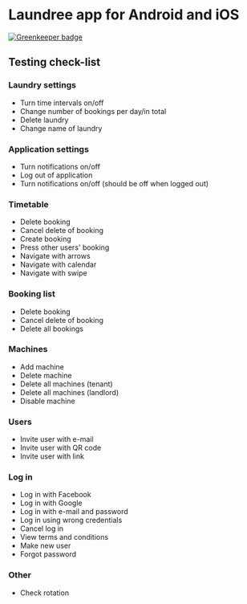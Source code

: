 # Laundree app for Android and iOS

[![Greenkeeper badge](https://badges.greenkeeper.io/laundree/app.svg)](https://greenkeeper.io/)

## Testing check-list

### Laundry settings
- Turn time intervals on/off
- Change number of bookings per day/in total
- Delete laundry
- Change name of laundry

### Application settings
- Turn notifications on/off
- Log out of application
- Turn notifications on/off (should be off when logged out)


### Timetable
- Delete booking
- Cancel delete of booking
- Create booking
- Press other users' booking
- Navigate with arrows
- Navigate with calendar
- Navigate with swipe

### Booking list
- Delete booking
- Cancel delete of booking
- Delete all bookings

### Machines
- Add machine
- Delete machine
- Delete all machines (tenant)
- Delete all machines (landlord)
- Disable machine

### Users
- Invite user with e-mail
- Invite user with QR code
- Invite user with link

### Log in
- Log in with Facebook
- Log in with Google
- Log in with e-mail and password
- Log in using wrong credentials
- Cancel log in
- View terms and conditions
- Make new user
- Forgot password

### Other
- Check rotation